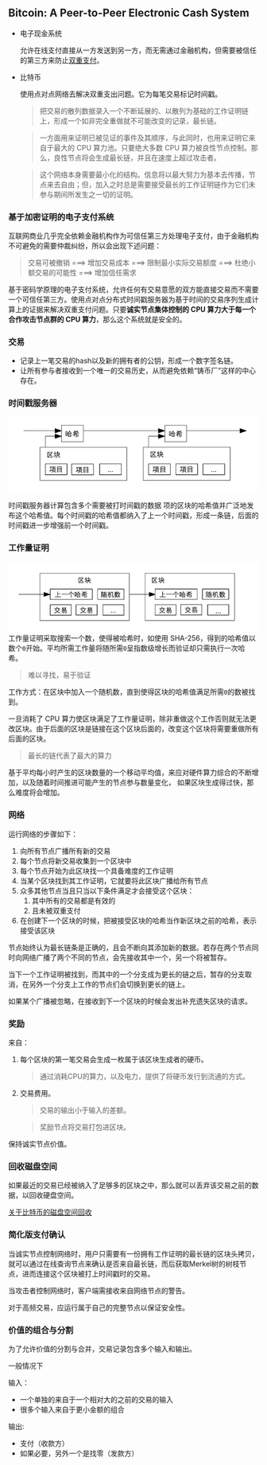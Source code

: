 ## Bitcoin: A Peer-to-Peer Electronic Cash System
- 电⼦现⾦系统
  
  允许在线⽀付直接从⼀⽅发送到另⼀⽅，⽽⽆需通过⾦融机构，但需要被信任的第三⽅来防⽌[双重支付](https://zh.wikipedia.org/wiki/%E9%9B%99%E9%87%8D%E6%94%AF%E4%BB%98)。
- 比特币
  
  使⽤点对点⽹络去解决双重⽀出问题。它为每笔交易标记时间戳。
  
  > 把交易的散列数据录⼊⼀个不断延展的、以散列为基础的⼯作证明链上，形成⼀个如⾮完全重做就不可能改变的记录，最⻓链。
  
  > ⼀⽅⾯⽤来证明已被⻅证的事件及其顺序，与此同时，也⽤来证明它来⾃于最⼤的 CPU 算⼒池。只要绝⼤多数 CPU 算⼒被良性节点控制。那么，良性节点将会⽣成最⻓链，并且在速度上超过攻击者。
  
  > 这个⽹络本身需要最⼩化的结构。信息将以最⼤努⼒为基本去传播，节点来去⾃由；但，加⼊之时总是需要接受最⻓的⼯作证明链作为它们未参与期间所发⽣之⼀切的证明。

### 基于加密证明的电子支付系统 

互联网商业几乎完全依赖金融机构作为可信任第三方处理电子支付，由于金融机构不可避免的需要仲裁纠纷，所以会出现下述问题：

> 交易可被撤销 ===> 增加交易成本 ===> 限制最小实际交易额度 ===> 杜绝小额交易的可能性 ===> 增加信任需求

基于密码学原理的电子支付系统，允许任何有交易意愿的双方能直接交易而不需要一个可信任第三方。使用点对点分布式时间戳服务器为基于时间的交易序列生成计算上的证据来解决双重支付问题。只要**诚实节点集体控制的 CPU 算力大于每一个合作攻击节点群的 CPU 算力**，那么这个系统就是安全的。

### 交易

- 记录上一笔交易的hash以及新的拥有者的公钥，形成一个数字签名链。
- 让所有参与者接收到一个唯一的交易历史，从而避免依赖“铸币厂”这样的中心存在。

### 时间戳服务器

![timestamp](./timestamp.png)

时间戳服务器计算包含多个需要被打时间戳的数据
项的区块的哈希值并广泛地发布这个哈希值。每个时间戳的哈希值都纳入了上一个时间戳，形成一条链，后面的时间戳进一步增强前一个时间戳。

### 工作量证明

![proof](./proof.png)
工作量证明采取搜索一个数，使得被哈希时，如使用 SHA-256，得到的哈希值以数个`0`开始。平均所需工作量将随所需`0`呈指数级增长而验证却只需执行一次哈希。
> 难以寻找，易于验证

工作方式：在区块中加入一个随机数，直到使得区块的哈希值满足所需`0`的数被找到。

一旦消耗了 CPU 算力使区块满足了工作量证明，除非重做这个工作否则就无法更改区块。由于后面的区块是链接在这个区块后面的，改变这个区块将需要重做所有后面的区块。

> 最长的链代表了最大的算力

基于平均每小时产生的区块数量的一个移动平均值，来应对硬件算力综合的不断增加，以及随着时间推进可能产生的节点参与数量变化， 如果区块生成得过快，那么难度将会增加。

### 网络

运⾏⽹络的步骤如下：
1. 向所有节点⼴播所有新的交易
2. 每个节点将新交易收集到⼀个区块中
3. 每个节点开始为此区块找⼀个具备难度的⼯作证明
4. 当某个区块找到其⼯作证明，它就要将此区块⼴播给所有节点
5. 众多其他节点当且只当以下条件满⾜才会接受这个区块：
   1. 其中所有的交易都是有效的
   2. 且未被双重⽀付
6. 在创建下⼀个区块的时候，把被接受区块的哈希当作新区块之前的哈希，表示接受该区块

节点始终认为最长链条是正确的，且会不断向其添加新的数据。若存在两个节点同时向网络广播了两个不同的节点，会先接收其中一个，另一个将被暂存。

当下⼀个⼯作证明被找到，⽽其中的⼀个分⽀成为更⻓的链之后，暂存的分支取消，在另外⼀个分⽀上⼯作的节点们会切换到更⻓的链上。

如果某个广播被忽略，在接收到下一个区块的时候会发出补充遗失区块的请求。

### 奖励

来自：
1. 每个区块的第一笔交易会生成一枚属于该区块生成者的硬币。
    > 通过消耗CPU的算力，以及电力，提供了将硬币发行到流通的方式。

2. 交易费用。
   > 交易的输出小于输入的差额。

   > 奖励节点将交易打包进区块。

保持诚实节点价值。

### 回收磁盘空间

如果最近的交易已经被纳入了足够多的区块之中，那么就可以丢弃该交易之前的数据，以回收硬盘空间。

[关于比特币的磁盘空间回收](https://www.chengweiyang.cn/2018/06/03/bitcoin-reclaiming-disk-space/)

### 简化版支付确认

当诚实节点控制网络时，用户只需要有一份拥有工作证明的最长链的区块头拷贝，就可以通过在线查询节点来确认是否来自最长链，而后获取Merkel树的树枝节点，进而连接这个区块被打上时间戳时的交易。

当攻击者控制网络时，客户端需接收来自网络节点的警告。

对于高频交易，应运行属于自己的完整节点以保证安全性。

### 价值的组合与分割

为了允许价值的分割与合并，交易记录包含多个输入和输出。

一般情况下

输入：
- 一个单独的来自于一个相对大的之前的交易的输入
- 很多个输入来自于更小金额的组合
  
输出:
- 支付（收款方）
- 如果必要，另外一个是找零（发款方）